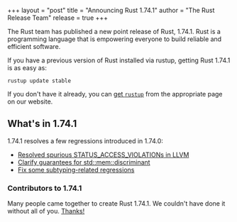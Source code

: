 +++
layout = "post"
title = "Announcing Rust 1.74.1"
author = "The Rust Release Team"
release = true
+++

The Rust team has published a new point release of Rust, 1.74.1. Rust is a
programming language that is empowering everyone to build reliable and
efficient software.

If you have a previous version of Rust installed via rustup, getting Rust
1.74.1 is as easy as:

```
rustup update stable
```

If you don't have it already, you can [get `rustup`][rustup] from the
appropriate page on our website.

[rustup]: https://www.rust-lang.org/install.html

## What's in 1.74.1

1.74.1 resolves a few regressions introduced in 1.74.0:

- [Resolved spurious STATUS_ACCESS_VIOLATIONs in LLVM](https://github.com/rust-lang/rust/pull/118464)
- [Clarify guarantees for std::mem::discriminant](https://github.com/rust-lang/rust/pull/118006)
- [Fix some subtyping-related regressions](https://github.com/rust-lang/rust/pull/116415)

### Contributors to 1.74.1

Many people came together to create Rust 1.74.1. We couldn't have done it
without all of you. [Thanks!](https://thanks.rust-lang.org/rust/1.74.1/)
